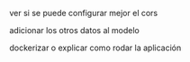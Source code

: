 ver si se puede configurar mejor el cors

adicionar los otros datos al modelo

dockerizar o explicar como rodar la aplicación


